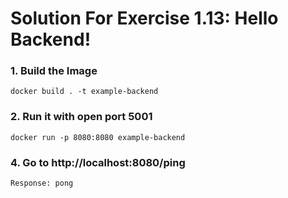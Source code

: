 # Solution For Exercise 1.13: Hello Backend!
### 1. Build the Image
    docker build . -t example-backend

### 2. Run it with open port 5001
    docker run -p 8080:8080 example-backend

### 4. Go to http://localhost:8080/ping 
    Response: pong